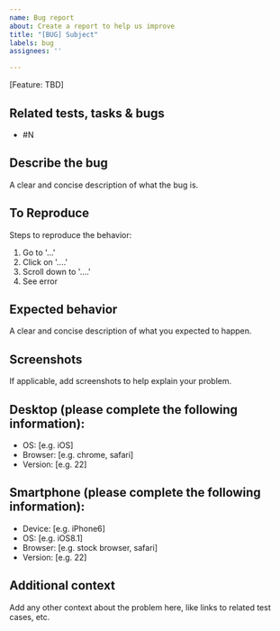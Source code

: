 ```yaml
---
name: Bug report
about: Create a report to help us improve
title: "[BUG] Subject"
labels: bug
assignees: ''

---
```

[Feature: TBD]

## Related tests, tasks & bugs

* #N

## Describe the bug

A clear and concise description of what the bug is.

## To Reproduce

Steps to reproduce the behavior:

1. Go to '...'
2. Click on '....'
3. Scroll down to '....'
4. See error

## Expected behavior

A clear and concise description of what you expected to happen.

## Screenshots

If applicable, add screenshots to help explain your problem.

## Desktop (please complete the following information):

 - OS: [e.g. iOS]
 - Browser: [e.g. chrome, safari]
 - Version: [e.g. 22]

## Smartphone (please complete the following information):

 - Device: [e.g. iPhone6]
 - OS: [e.g. iOS8.1]
 - Browser: [e.g. stock browser, safari]
 - Version: [e.g. 22]

## Additional context

Add any other context about the problem here, like links to related test cases, etc.
